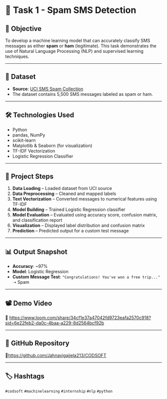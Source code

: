 # 📧 Task 1 - Spam SMS Detection

## 🎯 Objective
To develop a machine learning model that can accurately classify SMS messages as either **spam** or **ham** (legitimate). This task demonstrates the use of Natural Language Processing (NLP) and supervised learning techniques.

---

## 📁 Dataset
- **Source**: [UCI SMS Spam Collection](https://www.kaggle.com/datasets/uciml/sms-spam-collection-dataset)
- The dataset contains 5,500 SMS messages labeled as spam or ham.

---

## 🛠️ Technologies Used
- Python
- pandas, NumPy
- scikit-learn
- Matplotlib & Seaborn (for visualization)
- TF-IDF Vectorization
- Logistic Regression Classifier

---

## 📌 Project Steps
1. **Data Loading** – Loaded dataset from UCI source
2. **Data Preprocessing** – Cleaned and mapped labels
3. **Text Vectorization** – Converted messages to numerical features using TF-IDF
4. **Model Building** – Trained Logistic Regression classifier
5. **Model Evaluation** – Evaluated using accuracy score, confusion matrix, and classification report
6. **Visualization** – Displayed label distribution and confusion matrix
7. **Prediction** – Predicted output for a custom test message

---

## 📊 Output Snapshot
- **Accuracy**: ~97%
- **Model**: Logistic Regression
- **Custom Message Test**: `"Congratulations! You've won a free trip..."` ➝ Spam

---

## 📽️ Demo Video
🎥 https://www.loom.com/share/34cf1e37a47042fd9723eafa2570c918?sid=6e22feb2-da0c-4baa-a229-8d2564bcf92b

---

## 🔗 GitHub Repository
🔗https://github.com/Jahnavigajjela213/CODSOFT

---

## 🏷️ Hashtags
`#codsoft` `#machinelearning` `#internship` `#nlp` `#python`
